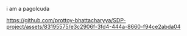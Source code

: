i am a pagolcuda


https://github.com/prottoy-bhattacharyya/SDP-project/assets/83195575/e3c2906f-3fd4-444a-8660-f94ce2abda04

